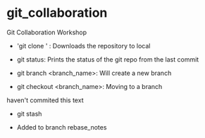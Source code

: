 # git_collaboration
Git Collaboration Workshop

- 'git clone <URL>' : Downloads the repository to local

-  git status: Prints the status of the git repo from the last commit
 
- git branch <branch_name>: Will create a new branch 

- git checkout <branch_name>: Moving to a branch

haven't commited this text

- git stash


- Added to branch rebase_notes
